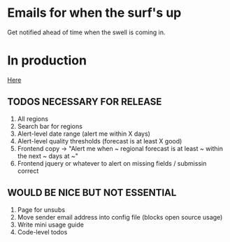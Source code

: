 # Emails for when the surf's up

Get notified ahead of time when the swell is coming in.

# In production

[Here](http://natewillard.com/projects/surf_alert/)

## TODOS NECESSARY FOR RELEASE

1. All regions
2. Search bar for regions
3. Alert-level date range (alert me within X days)
4. Alert-level quality thresholds (forecast is at least X good)
5. Frontend copy -> "Alert me when ~ regional forecast is at least ~ within the next ~ days at ~"
6. Frontend jquery or whatever to alert on missing fields / submissin correct

## WOULD BE NICE BUT NOT ESSENTIAL
1. Page for unsubs
2. Move sender email address into config file (blocks open source usage)
3. Write mini usage guide
4. Code-level todos


